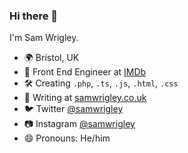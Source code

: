 ### Hi there 👋

I'm Sam Wrigley.

- 🌍 Bristol, UK
- 🏢 Front End Engineer at [IMDb](https://www.imdb.com)
- 🛠 Creating `.php`, `.ts`, `.js`, `.html`, `.css`
- 📝 Writing at [samwrigley.co.uk](https://samwrigley.co.uk)
- 🐦 Twitter [@samwrigley](https://twitter.com/samwrigley)
- 📷 Instagram [@samwrigley](https://www.instagram.com/samwrigley)
- 😄 Pronouns: He/him
